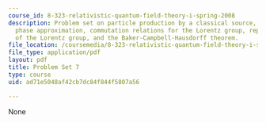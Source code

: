```yaml
---
course_id: 8-323-relativistic-quantum-field-theory-i-spring-2008
description: Problem set on particle production by a classical source, stationary
  phase approximation, commutation relations for the Lorentz group, representations
  of the Lorentz group, and the Baker-Campbell-Hausdorff theorem.
file_location: /coursemedia/8-323-relativistic-quantum-field-theory-i-spring-2008/ad71e5048af42cb7dc84f844f5807a56_ft1ps07_08_1.pdf
file_type: application/pdf
layout: pdf
title: Problem Set 7
type: course
uid: ad71e5048af42cb7dc84f844f5807a56

---
```

None